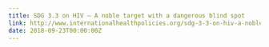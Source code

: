 ```yaml
---
title: SDG 3.3 on HIV – A noble target with a dangerous blind spot
link: http://www.internationalhealthpolicies.org/sdg-3-3-on-hiv-a-noble-target-with-a-dangerous-blind-spot/
date: 2018-09-23T00:00:00Z
---
```

